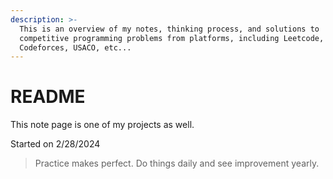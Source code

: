 ```yaml
---
description: >-
  This is an overview of my notes, thinking process, and solutions to
  competitive programming problems from platforms, including Leetcode,
  Codeforces, USACO, etc...
---
```


# README

This note page is one of my projects as well.&#x20;

Started on 2/28/2024

> Practice makes perfect. Do things daily and see improvement yearly.
